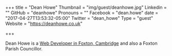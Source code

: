 +++
title = "Dean Howe"
Thumbnail = "img/guest/deanhowe.jpg"
Linkedin = ""
GitHub = "deanhowe"
Pronouns = ""
Facebook = "dean.howe"
date = "2017-04-27T13:53:32-05:00"
Twitter = "dean_howe"
Type = "guest"
Website = "https://deanhowe.co.uk"

+++

Dean Howe is a <a href="https://dea.n-howe.com">Web Developer in Foxton, Cambridge</a> and also a Foxton Parish Councillor.